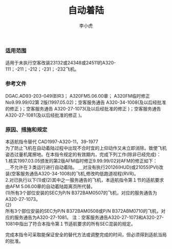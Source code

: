 ﻿---
amendno: 39-2051  
cadno: CAD1997-A320-11R1  
title: 自动着陆  
publishdate: 1997-11-07  
effdate: 1997-11-14  
acmodels: ["A320"]  
tags: []  
engs: []  
pns: ["B372BAM0507","B372BAM0508","B372ABM0710"]  
mfrs: ["空客"]  
admins: 西南管理局  
author: 李小虎  
---
  
### 适用范围  
适用于未执行空客改装23132或24348或24511的A320-111；-211；-212；-231；-232飞机。  
  
<!--more-->  
### 参考文件  
  DGAC.AD93-203-049(B)R3； A320FM5.06.00章； A320FM临时修正 No9.99.99/02第 2版(1997.05.02)；空客服务通告 A320-34-1008(及以后经批准的修正 )；空客服务通告 A320-27-1073(及以后经批准的修正 )；空客服务通告 A320-27-1081(及以后经批准的修正 )。  
  
### 原因、措施和规定  

  本适航指令替代 CAD1997-A320-11，39-1977  
为了防止飞机在自动着陆过程中出现不合时宜的上仰动作又未立即消除。致使飞机姿态过量机尾擦地。在本指令规定的有效期内，完成下列工作(除非已经完成)：  
  1.核实1997.03.05颁发的第2版AFM临时修正9.99.99/02对AFM的修正如下：  
  ＿不允许在３类运行进行自动着陆。       ＿对没有执行20126(HUD)或21055(PVI)改装(空客服务通告A320-34-1008)的飞机,修改昀低跑道视程(RVR)。  
  2.对已执行以下(1)或(2)其中之一服务通告的飞机，本适航指令第１节的适航要求由AFM 5.06.00章的自动着陆距离页所代替。  
  (1)所有3个部位安装的SEC为P/N B372BAM0507的飞机，对应的服务通告为 A320-27-1073。  
(2)  
所有3个部位安装的SEC为P/N B372BAM0508或P/N B372ABM0710的飞机，对应的服务通告为A320-27-1081。 注：空客服务通告A320-27-1073和A320-27-1081中指出了符合本指令第１节适航要求的所有SEC混装的规定。  
  
  完成本指令可采取能保证安全的替代方法或调整完成的时间，但必须得到适航当局的批准。  
